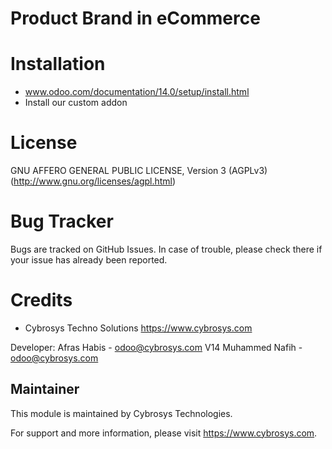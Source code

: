 Product Brand in eCommerce
==========================

Installation
============
- www.odoo.com/documentation/14.0/setup/install.html
- Install our custom addon

License
=======
GNU AFFERO GENERAL PUBLIC LICENSE, Version 3 (AGPLv3)
(http://www.gnu.org/licenses/agpl.html)

Bug Tracker
===========
Bugs are tracked on GitHub Issues. In case of trouble, please check there if your issue has already been reported.

Credits
=======
* Cybrosys Techno Solutions <https://www.cybrosys.com>


Developer: Afras Habis - odoo@cybrosys.com
           V14 Muhammed Nafih  - odoo@cybrosys.com

Maintainer
----------

This module is maintained by Cybrosys Technologies.

For support and more information, please visit https://www.cybrosys.com.

